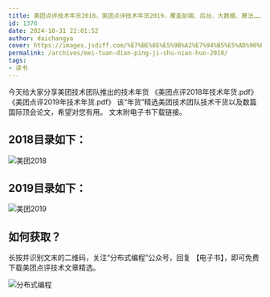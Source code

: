 ```yaml
---
title: 美团点评技术年货2018，美团点评技术年货2019，覆盖前端、后台、大数据、算法……
id: 1376
date: 2024-10-31 22:01:52
author: daichangya
cover: https://images.jsdiff.com/%E7%BE%8E%E5%9B%A2%E7%94%B5%E5%AD%90%E4%B9%A6_1588511616884.jpg
permalink: /archives/mei-tuan-dian-ping-ji-shu-nian-huo-2018/
tags:
- 读书
---
```


今天给大家分享美团技术团队推出的技术年货
《美团点评2018年技术年货.pdf》
《美团点评2019年技术年货.pdf》
该“年货”精选美团技术团队技术干货以及数篇国际顶会论文，希望对您有用。
文末附电子书下载链接。
## 2018目录如下：
![美团2018](https://images.jsdiff.com/%E7%BE%8E%E5%9B%A22018_1588511292004.jpg)
## 2019目录如下：
![美团2019](https://images.jsdiff.com/%E7%BE%8E%E5%9B%A22019_1588511291656.jpg)

## 如何获取？
长按并识别文末的二维码，关注“分布式编程”公众号，回复 【电子书】，即可免费下载美团点评技术文章精选。

![分布式编程](https://images.jsdiff.com/qrcode_for_gh_1e2587cc42b1_258_1587996055777.jpg)